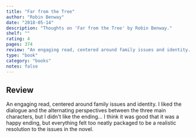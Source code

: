 ```yaml
---
title: "Far from the Tree"
author: "Robin Benway"
date: "2018-05-14"
description: "Thoughts on 'Far from the Tree' by Robin Benway."
shelf: ""
rating: 4
pages: 374
review: "An engaging read, centered around family issues and identity. I liked the dialogue and the alternating perspectives between the three main characters, but I didn't like the ending... I think it was good that it was a happy ending, but everything felt too neatly packaged to be a realistic resolution to the issues in the novel."
type: "book"
category: "books"
notes: false
---
```


## Review

An engaging read, centered around family issues and identity. I liked the dialogue and the alternating perspectives between the three main characters, but I didn't like the ending... I think it was good that it was a happy ending, but everything felt too neatly packaged to be a realistic resolution to the issues in the novel.
